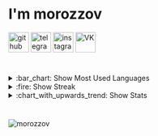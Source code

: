 # I'm **morozzov**

 [<img src='https://www.svgrepo.com/show/349375/github.svg' alt='github' height='40'>](https://github.com/morozzov) [<img src='https://www.svgrepo.com/show/349527/telegram.svg' alt='telegram' height='40'>](https://t.me/moroz_zov) [<img src='https://www.svgrepo.com/show/111199/instagram.svg' alt='instagram' height='40'>](https://www.instagram.com/_morozzov) [<img src='https://www.svgrepo.com/show/349554/vk.svg' alt='VK' height='40'>](https://vk.com/moroz_zov) 

#

<details>
<summary>:bar_chart: Show Most Used Languages</summary>

[![Top Langs](https://github-readme-stats.vercel.app/api/top-langs/?username=morozzov&layout=compact&theme=tokyonight&langs_count=10&hide=Python&card_width=420)](https://github.com/anuraghazra/github-readme-stats)

</details>

<details>
<summary>:fire: Show Streak</summary>

[![GitHub Streak](https://streak-stats.demolab.com?user=morozzov&theme=tokyonight&card_width=420)](https://git.io/streak-stats)

</details>

<details>
<summary>:chart_with_upwards_trend: Show Stats</summary>

[![Top Langs](https://github-readme-stats.vercel.app/api?username=morozzov&layout=compact&theme=tokyonight&langs_count=10&hide=Python&card_width=420)](https://github.com/anuraghazra/github-readme-stats)

</details>

# 

<p align="left"> <img src="https://komarev.com/ghpvc/?username=morozzov&label=Profile%20views&color=6c8ed5&style=flat" alt="morozzov" /> </p>
